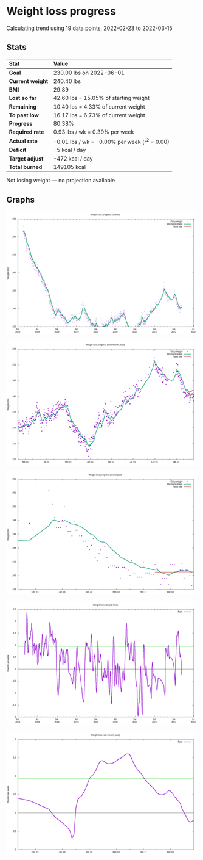 # Weight loss progress

Calculating trend using 19 data points, 2022-02-23 to 2022-03-15

## Stats

Stat|Value
:-|:-
**Goal**|230.00 lbs on 2022-06-01
**Current weight**|240.40 lbs
**BMI**|29.89
**Lost so far**|42.60 lbs = 15.05% of starting weight
**Remaining**|10.40 lbs =  4.33% of current  weight
**To past low**|16.17 lbs =  6.73% of current  weight
**Progress**|80.38%
**Required rate**|0.93 lbs / wk = 0.39% per week
**Actual rate**|-0.01 lbs / wk = -0.00% per week  (r<sup>2</sup> = 0.00)
**Deficit**|-5 kcal / day
**Target adjust**|-472 kcal / day
**Total burned**|149105 kcal

Not losing weight &mdash; no projection available

## Graphs

![](weight-graph-alltime.png)

![](weight-graph-covid.png)

![](weight-graph-recent.png)

![](rate-graph-alltime.png)

![](rate-graph-recent.png)
